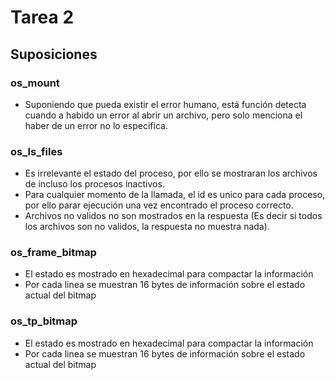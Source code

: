 # Tarea 2

## Suposiciones

### os_mount
- Suponiendo que pueda existir el error humano, está función detecta cuando a habido un error al abrir un archivo, pero solo menciona el haber de un error no lo especifica.

### os_ls_files
- Es irrelevante el estado del proceso, por ello se mostraran los archivos de incluso los procesos inactivos.
- Para cualquier momento de la llamada, el id es unico para cada proceso, por ello parar ejecución una vez encontrado el proceso correcto.
- Archivos no validos no son mostrados en la respuesta (Es decir si todos los archivos son no validos, la respuesta no muestra nada).

### os_frame_bitmap
- El estado es mostrado en hexadecimal para compactar la información
- Por cada linea se muestran 16 bytes de información sobre el estado actual del bitmap

### os_tp_bitmap
- El estado es mostrado en hexadecimal para compactar la información
- Por cada linea se muestran 16 bytes de información sobre el estado actual del bitmap
